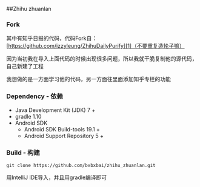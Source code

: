 
##Zhihu zhuanlan

### Fork
其中有知乎日报的代码，代码Fork自：[https://github.com/izzyleung/ZhihuDailyPurify][1]（不要重复造轮子嘛）

因为当初我在导入上面代码的时候出现很多问题，所以我就干脆复制他的源代码，自己新建了工程

我想做的是一方面学习他的代码，另一方面往里面添加知乎专栏的功能

### Dependency - 依赖
  - Java Development Kit (JDK) 7 +
  - gradle 1.10
  - Android SDK
    - Android SDK Build-tools 19.1 +
    - Android Support Repository 5 +

### Build - 构建

    git clone https://github.com/bxbxbai/zhihu_zhuanlan.git
  
用IntelliJ IDE导入，并且用gradle编译即可
    
  [1]: https://github.com/izzyleung/ZhihuDailyPurify
